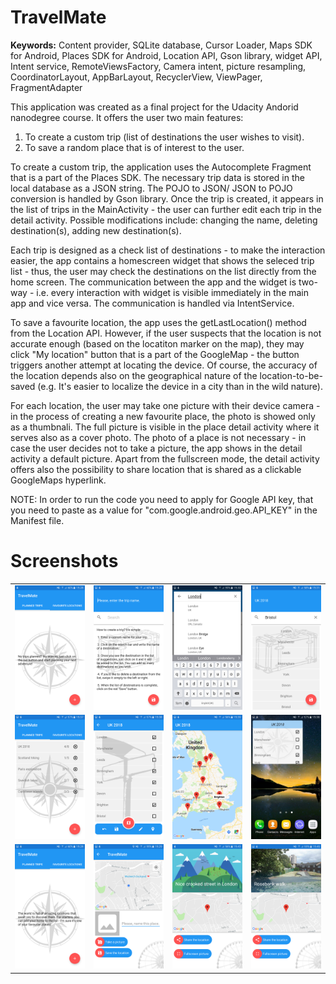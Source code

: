 <h1>TravelMate</h1>
<p><b>Keywords:</b> Content provider, SQLite database, Cursor Loader, Maps SDK for Android, Places SDK for Android, Location API, Gson library, widget API, Intent service, RemoteViewsFactory, Camera intent, picture resampling, CoordinatorLayout, AppBarLayout, RecyclerView, ViewPager, FragmentAdapter</p>
<p>This application was created as a final project for the Udacity Andorid nanodegree course. It offers the user two main features:</p>
<ol>
<li>To create a custom trip (list of destinations the user wishes to visit).</li>
  <li>To save a random place that is of interest to the user.</li>
</ol>
<p>To create a custom trip, the application uses the Autocomplete Fragment that is a part of the Places SDK. The necessary trip data is stored in the local database as a JSON string. The POJO to JSON/ JSON to POJO conversion is handled by Gson library. Once the trip is created, it appears in the list of trips in the MainActivity - the user can further edit each trip in the detail activity. Possible modifications include: changing the name, deleting destination(s), adding new destination(s).</p>
<p>Each trip is designed as a check list of destinations - to make the interaction easier, the app contains a homescreen widget that shows the seleced trip list - thus, the user may check the destinations on the list directly from the home screen. The communication between the app and the widget is two-way - i.e. every interaction with widget is visible immediately in the main app and vice versa. The communication is handled via IntentService.</p>
<p>To save a favourite location, the app uses the getLastLocation() method from the Location API. However, if the user suspects that the location is not accurate enough (based on the locatiton marker on the map), they may click "My location" button that is a part of the GoogleMap - the button triggers another attempt at locating the device. Of course, the accuracy of the location depends also on the geographical nature of the location-to-be-saved (e.g. It's easier to localize the device in a city than in the wild nature).</p>
<p>For each location, the user may take one picture with their device camera - in the process of creating a new favourite place, the photo is showed only as a thumbnali. The full picture is visible in the place detail activity where it serves also as a cover photo. The photo of a place is not necessary - in case the user decides not to take a picture, the app shows in the detail activity a default picture. Apart from the fullscreen mode, the detail activity offers also the possibility to share location that is shared as a clickable GoogleMaps hyperlink.</p>
<p>NOTE: In order to run the code you need to apply for Google API key, that you need to paste as a value for "com.google.android.geo.API_KEY" in the Manifest file.</p>
<h1>Screenshots</h1>
<table style="font-size:14px;">
<tbody>
<tr>
<td width="25%">
  <img src="https://raw.githubusercontent.com/PavolBriatka/Travelmate/master/screenshots/01_ct_empty_state.png"></td>
<td width="25%">
  <img src="https://raw.githubusercontent.com/PavolBriatka/Travelmate/master/screenshots/02_ct_create_new_trip.png"></td>  
  <td width="25%">
    <img src="https://raw.githubusercontent.com/PavolBriatka/Travelmate/master/screenshots/03_ct_autocomplete_fragment.png"></td>
  <td width="25%">
    <img src="https://raw.githubusercontent.com/PavolBriatka/Travelmate/master/screenshots/04_ct_list_preview.png"></td>
</tr>
  <tr>
<td width="25%">
  <img src="https://raw.githubusercontent.com/PavolBriatka/Travelmate/master/screenshots/05_list_of_trips.png"></td>
<td width="25%">
  <img src="https://raw.githubusercontent.com/PavolBriatka/Travelmate/master/screenshots/06_trip_detail.png"></td>  
  <td width="25%">
    <img src="https://raw.githubusercontent.com/PavolBriatka/Travelmate/master/screenshots/07-trip_on_map.png"></td>
  <td width="25%">
    <img src="https://raw.githubusercontent.com/PavolBriatka/Travelmate/master/screenshots/08_widget.png"></td>
</tr>
  <tr>
<td width="25%">
  <img src="https://raw.githubusercontent.com/PavolBriatka/Travelmate/master/screenshots/09_fp_empty_state.png"></td>
<td width="25%">
  <img src="https://raw.githubusercontent.com/PavolBriatka/Travelmate/master/screenshots/10_fp_add_new_place.png"></td>  
  <td width="25%">
    <img src="https://raw.githubusercontent.com/PavolBriatka/Travelmate/master/screenshots/11_place_detail_no_photo.png"></td>
  <td width="25%">
    <img src="https://raw.githubusercontent.com/PavolBriatka/Travelmate/master/screenshots/12_place_detail_photo.png"></td>
</tr>
  </tbody>
  </table>
